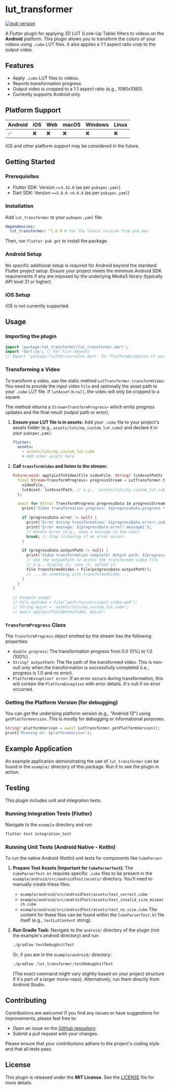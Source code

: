 # lut_transformer

[![pub version](https://img.shields.io/pub/v/lut_transformer.svg)](https://pub.dev/packages/lut_transformer)
<!-- TODO: Add CI badge e.g. [![CI](https://github.com/nomuman/lut_transformer/actions/workflows/ci.yaml/badge.svg)](https://github.com/nomuman/lut_transformer/actions/workflows/ci.yaml) -->

A Flutter plugin for applying 3D LUT (Look-Up Table) filters to videos on the **Android** platform. This plugin allows you to transform the colors of your videos using `.cube` LUT files. It also applies a 1:1 aspect ratio crop to the output video.

## Features

- Apply `.cube` LUT files to videos.
- Reports transformation progress.
- Output video is cropped to a 1:1 aspect ratio (e.g., 1080x1080).
- Currently supports Android only.

## Platform Support

| Android | iOS     | Web     | macOS   | Windows | Linux   |
| :------ | :------ | :------ | :------ | :------ | :------ |
| ✅      | ❌      | ❌      | ❌      | ❌      | ❌      |

iOS and other platform support may be considered in the future.

## Getting Started

### Prerequisites

- Flutter SDK: Version `>=3.32.0` (as per `pubspec.yaml`)
- Dart SDK: Version `>=3.8.0 <4.0.0` (as per `pubspec.yaml`)

### Installation

Add `lut_transformer` to your `pubspec.yaml` file:

```yaml
dependencies:
  lut_transformer: ^1.0.0 # Use the latest version from pub.dev
```

Then, run `flutter pub get` to install the package.

### Android Setup

No specific additional setup is required for Android beyond the standard Flutter project setup. Ensure your project meets the minimum Android SDK requirements if any are imposed by the underlying Media3 library (typically API level 21 or higher).

### iOS Setup

iOS is not currently supported.

## Usage

### Importing the plugin

```dart
import 'package:lut_transformer/lut_transformer.dart';
import 'dart:io'; // For File objects
// Import 'package:flutter/services.dart' for PlatformException if you need to specifically catch it.
```

### Transforming a Video

To transform a video, use the static method `LutTransformer.transformVideo`. You need to provide the input video `File` and optionally the asset path to your `.cube` LUT file. If `lutAsset` is `null`, the video will only be cropped to a square.

The method returns a `Stream<TransformProgress>` which emits progress updates and the final result (output path or error).

1.  **Ensure your LUT file is in assets:**
    Add your `.cube` file to your project's assets folder (e.g., `assets/luts/my_custom_lut.cube`) and declare it in your `pubspec.yaml`:

    ```yaml
    flutter:
      assets:
        - assets/luts/my_custom_lut.cube
        # Add other assets here
    ```

2.  **Call `transformVideo` and listen to the stream:**

    ```dart
    Future<void> applyLutToVideo(File videoFile, String? lutAssetPath) async {
      final Stream<TransformProgress> progressStream = LutTransformer.transformVideo(
        videoFile,
        lutAsset: lutAssetPath, // e.g., 'assets/luts/my_custom_lut.cube' or null
      );

      await for (final TransformProgress progressData in progressStream) {
        print('Video transformation progress: ${progressData.progress * 100}%');

        if (progressData.error != null) {
          print('Error during transformation: ${progressData.error!.code}');
          print('Error message: ${progressData.error!.message}');
          // Handle error (e.g., show a message to the user)
          break; // Stop listening if an error occurs
        }

        if (progressData.outputPath != null) {
          print('Video transformation complete! Output path: ${progressData.outputPath}');
          // Use the outputPath to access the transformed video file
          // e.g., display it, save it, upload it.
          File transformedVideo = File(progressData.outputPath!);
          // ... do something with transformedVideo ...
        }
      }
    }

    // Example usage:
    // File myVideo = File('path/to/your/input_video.mp4');
    // String myLut = 'assets/luts/my_custom_lut.cube';
    // await applyLutToVideo(myVideo, myLut);
    ```

### `TransformProgress` Class

The `TransformProgress` object emitted by the stream has the following properties:

-   `double progress`: The transformation progress from 0.0 (0%) to 1.0 (100%).
-   `String? outputPath`: The file path of the transformed video. This is non-null only when the transformation is successfully completed (i.e., progress is 1.0 and no error).
-   `PlatformException? error`: If an error occurs during transformation, this will contain the `PlatformException` with error details. It's null if no error occurred.

### Getting the Platform Version (for debugging)

You can get the underlying platform version (e.g., "Android 12") using `getPlatformVersion`. This is mostly for debugging or informational purposes.

```dart
String? platformVersion = await LutTransformer.getPlatformVersion();
print('Running on: $platformVersion');
```

## Example Application

An example application demonstrating the use of `lut_transformer` can be found in the `example/` directory of this package. Run it to see the plugin in action.

## Testing

This plugin includes unit and integration tests.

### Running Integration Tests (Flutter)

Navigate to the `example` directory and run:

```bash
flutter test integration_test
```

### Running Unit Tests (Android Native - Kotlin)

To run the native Android (Kotlin) unit tests for components like `CubeParser`:

1.  **Prepare Test Assets (Important for `CubeParserTest`):**
    The `CubeParserTest.kt` requires specific `.cube` files to be present in the `example/android/src/androidTest/assets/` directory. You'll need to manually create these files:
    *   `example/android/src/androidTest/assets/test_correct.cube`
    *   `example/android/src/androidTest/assets/test_invalid_size_mismatch.cube`
    *   `example/android/src/androidTest/assets/test_no_size.cube`
    The content for these files can be found within the `CubeParserTest.kt` file itself (e.g., `testLutContent` string).

2.  **Run Gradle Task:**
    Navigate to the `android/` directory of the plugin (not the example's android directory) and run:
    ```bash
    ./gradlew testDebugUnitTest
    ```
    Or, if you are in the `example/android/` directory:
    ```bash
    ./gradlew :lut_transformer:testDebugUnitTest
    ```
    (The exact command might vary slightly based on your project structure if it's part of a larger mono-repo).
    Alternatively, run them directly from Android Studio.

## Contributing

Contributions are welcome! If you find any issues or have suggestions for improvements, please feel free to:

-   Open an issue on the [GitHub repository](https://github.com/nomuman/lut_transformer/issues). <!-- TODO: Replace with actual URL -->
-   Submit a pull request with your changes.

Please ensure that your contributions adhere to the project's coding style and that all tests pass.

## License

This plugin is released under the **MIT License**. See the [LICENSE](LICENSE) file for more details.
